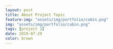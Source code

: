 ```yaml
---
layout: post
title: About Project Topic
feature-img: "assets/img/portfolio/cabin.png"
img: "assets/img/portfolio/cabin.png"
tags: [project 1]
date: 2019-07-29
color: brown
---
```


~~~
